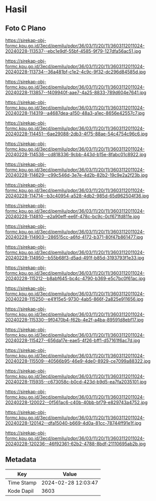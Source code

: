 # Hasil

## Foto C Plano

https://sirekap-obj-formc.kpu.go.id/3ecd/pemilu/pdpr/36/03/11/20/11/3603112011024-20240228-113537--ebc1e9df-55bf-4585-9f79-127dfa56ac51.jpg

https://sirekap-obj-formc.kpu.go.id/3ecd/pemilu/pdpr/36/03/11/20/11/3603112011024-20240228-113734--36a481bf-c1e2-4c9c-9f32-dc296d84585d.jpg

https://sirekap-obj-formc.kpu.go.id/3ecd/pemilu/pdpr/36/03/11/20/11/3603112011024-20240228-113857--f409940f-aae7-4a25-8833-789d604e7641.jpg

https://sirekap-obj-formc.kpu.go.id/3ecd/pemilu/pdpr/36/03/11/20/11/3603112011024-20240228-114319--a4687dea-a150-48a3-a1ec-8656e42557c7.jpg

https://sirekap-obj-formc.kpu.go.id/3ecd/pemilu/pdpr/36/03/11/20/11/3603112011024-20240228-114451--6ae29088-2db3-4f75-88ae-54c4754c96c6.jpg

https://sirekap-obj-formc.kpu.go.id/3ecd/pemilu/pdpr/36/03/11/20/11/3603112011024-20240228-114538--cd818336-9cbb-443d-b15e-8fabc01c8922.jpg

https://sirekap-obj-formc.kpu.go.id/3ecd/pemilu/pdpr/36/03/11/20/11/3603112011024-20240228-114629--c99c546d-3e7e-4d2b-82b2-19c9e2a2f23b.jpg

https://sirekap-obj-formc.kpu.go.id/3ecd/pemilu/pdpr/36/03/11/20/11/3603112011024-20240228-114714--b3c40954-a528-4db2-985d-65d962504f36.jpg

https://sirekap-obj-formc.kpu.go.id/3ecd/pemilu/pdpr/36/03/11/20/11/3603112011024-20240228-114810--e2a90eff-ee6f-478c-bc9c-0cf671fd811e.jpg

https://sirekap-obj-formc.kpu.go.id/3ecd/pemilu/pdpr/36/03/11/20/11/3603112011024-20240228-114903--286515cc-a6fd-4172-b371-80f47b861477.jpg

https://sirekap-obj-formc.kpu.go.id/3ecd/pemilu/pdpr/36/03/11/20/11/3603112011024-20240228-114950--b55b68f3-d5ad-491f-b85d-3193793f1e33.jpg

https://sirekap-obj-formc.kpu.go.id/3ecd/pemilu/pdpr/36/03/11/20/11/3603112011024-20240228-115212--b8abf645-bc4c-4790-b369-e5c7bc0f61ac.jpg

https://sirekap-obj-formc.kpu.go.id/3ecd/pemilu/pdpr/36/03/11/20/11/3603112011024-20240228-115250--e41f15e5-9730-4ab5-866f-2a825e911656.jpg

https://sirekap-obj-formc.kpu.go.id/3ecd/pemilu/pdpr/36/03/11/20/11/3603112011024-20240228-115330--9f0470b4-f62b-4e2f-a4ba-89591d8ebf17.jpg

https://sirekap-obj-formc.kpu.go.id/3ecd/pemilu/pdpr/36/03/11/20/11/3603112011024-20240228-115427--656da17e-eae5-4f26-bff1-d57161f6ac7d.jpg

https://sirekap-obj-formc.kpu.go.id/3ecd/pemilu/pdpr/36/03/11/20/11/3603112011024-20240228-115509--40566b95-46e9-4de0-8929-ce7099a88322.jpg

https://sirekap-obj-formc.kpu.go.id/3ecd/pemilu/pdpr/36/03/11/20/11/3603112011024-20240228-115935--c673058c-b0cd-423d-b9d5-ea7fa2035101.jpg

https://sirekap-obj-formc.kpu.go.id/3ecd/pemilu/pdpr/36/03/11/20/11/3603112011024-20240228-120022--0f561ac6-c40b-40bb-bf79-e829743a4752.jpg

https://sirekap-obj-formc.kpu.go.id/3ecd/pemilu/pdpr/36/03/11/20/11/3603112011024-20240228-120142--dfa15040-b669-4d0a-81cc-78744ff91e1f.jpg

https://sirekap-obj-formc.kpu.go.id/3ecd/pemilu/pdpr/36/03/11/20/11/3603112011024-20240228-120236--46f92361-62b2-4788-8bdf-21110695ab2b.jpg


## Metadata

| Key        | Value               |
| ---------- | ------------------- |
| Time Stamp | 2024-02-28 12:03:47 |
| Kode Dapil | 3603                |




